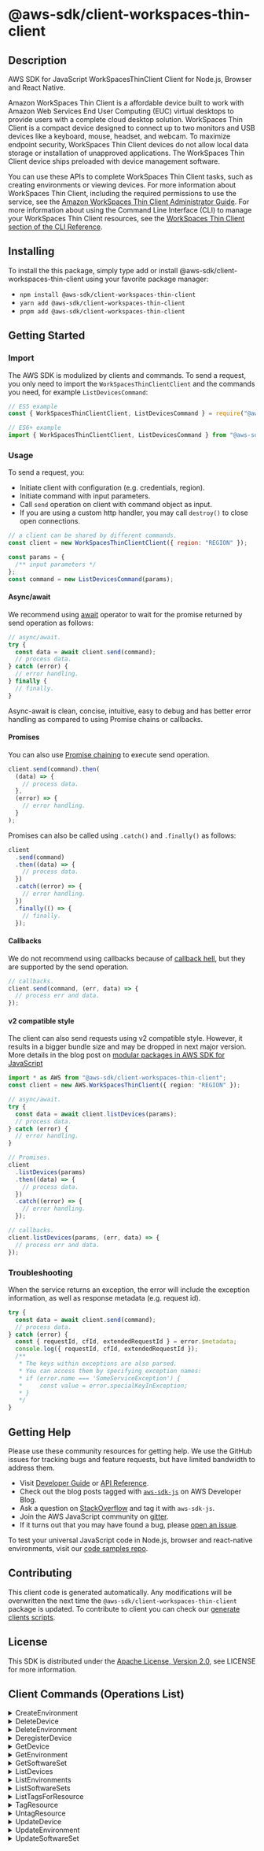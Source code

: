 <!-- generated file, do not edit directly -->

# @aws-sdk/client-workspaces-thin-client

## Description

AWS SDK for JavaScript WorkSpacesThinClient Client for Node.js, Browser and React Native.

<p>Amazon WorkSpaces Thin Client is a affordable device built to work with Amazon Web Services End User
Computing (EUC) virtual desktops to provide users with a complete cloud desktop
solution. WorkSpaces Thin Client is a compact device designed to connect up to two monitors and USB
devices like a keyboard, mouse, headset, and webcam. To maximize endpoint security, WorkSpaces Thin Client
devices do not allow local data storage or installation of unapproved applications. The
WorkSpaces Thin Client device ships preloaded with device management software.</p>
<p>You can use these APIs to complete WorkSpaces Thin Client tasks, such as creating environments or
viewing devices. For more information about WorkSpaces Thin Client, including the required permissions to
use the service, see the <a href="https://docs.aws.amazon.com/workspaces-thin-client/latest/ag/">Amazon WorkSpaces Thin Client Administrator Guide</a>. For
more information about using the Command Line Interface (CLI) to manage
your WorkSpaces Thin Client resources, see the <a href="https://docs.aws.amazon.com/cli/latest/reference/workspaces-thin-client/index.html">WorkSpaces Thin Client section of the
CLI Reference</a>.</p>

## Installing

To install the this package, simply type add or install @aws-sdk/client-workspaces-thin-client
using your favorite package manager:

- `npm install @aws-sdk/client-workspaces-thin-client`
- `yarn add @aws-sdk/client-workspaces-thin-client`
- `pnpm add @aws-sdk/client-workspaces-thin-client`

## Getting Started

### Import

The AWS SDK is modulized by clients and commands.
To send a request, you only need to import the `WorkSpacesThinClientClient` and
the commands you need, for example `ListDevicesCommand`:

```js
// ES5 example
const { WorkSpacesThinClientClient, ListDevicesCommand } = require("@aws-sdk/client-workspaces-thin-client");
```

```ts
// ES6+ example
import { WorkSpacesThinClientClient, ListDevicesCommand } from "@aws-sdk/client-workspaces-thin-client";
```

### Usage

To send a request, you:

- Initiate client with configuration (e.g. credentials, region).
- Initiate command with input parameters.
- Call `send` operation on client with command object as input.
- If you are using a custom http handler, you may call `destroy()` to close open connections.

```js
// a client can be shared by different commands.
const client = new WorkSpacesThinClientClient({ region: "REGION" });

const params = {
  /** input parameters */
};
const command = new ListDevicesCommand(params);
```

#### Async/await

We recommend using [await](https://developer.mozilla.org/en-US/docs/Web/JavaScript/Reference/Operators/await)
operator to wait for the promise returned by send operation as follows:

```js
// async/await.
try {
  const data = await client.send(command);
  // process data.
} catch (error) {
  // error handling.
} finally {
  // finally.
}
```

Async-await is clean, concise, intuitive, easy to debug and has better error handling
as compared to using Promise chains or callbacks.

#### Promises

You can also use [Promise chaining](https://developer.mozilla.org/en-US/docs/Web/JavaScript/Guide/Using_promises#chaining)
to execute send operation.

```js
client.send(command).then(
  (data) => {
    // process data.
  },
  (error) => {
    // error handling.
  }
);
```

Promises can also be called using `.catch()` and `.finally()` as follows:

```js
client
  .send(command)
  .then((data) => {
    // process data.
  })
  .catch((error) => {
    // error handling.
  })
  .finally(() => {
    // finally.
  });
```

#### Callbacks

We do not recommend using callbacks because of [callback hell](http://callbackhell.com/),
but they are supported by the send operation.

```js
// callbacks.
client.send(command, (err, data) => {
  // process err and data.
});
```

#### v2 compatible style

The client can also send requests using v2 compatible style.
However, it results in a bigger bundle size and may be dropped in next major version. More details in the blog post
on [modular packages in AWS SDK for JavaScript](https://aws.amazon.com/blogs/developer/modular-packages-in-aws-sdk-for-javascript/)

```ts
import * as AWS from "@aws-sdk/client-workspaces-thin-client";
const client = new AWS.WorkSpacesThinClient({ region: "REGION" });

// async/await.
try {
  const data = await client.listDevices(params);
  // process data.
} catch (error) {
  // error handling.
}

// Promises.
client
  .listDevices(params)
  .then((data) => {
    // process data.
  })
  .catch((error) => {
    // error handling.
  });

// callbacks.
client.listDevices(params, (err, data) => {
  // process err and data.
});
```

### Troubleshooting

When the service returns an exception, the error will include the exception information,
as well as response metadata (e.g. request id).

```js
try {
  const data = await client.send(command);
  // process data.
} catch (error) {
  const { requestId, cfId, extendedRequestId } = error.$metadata;
  console.log({ requestId, cfId, extendedRequestId });
  /**
   * The keys within exceptions are also parsed.
   * You can access them by specifying exception names:
   * if (error.name === 'SomeServiceException') {
   *     const value = error.specialKeyInException;
   * }
   */
}
```

## Getting Help

Please use these community resources for getting help.
We use the GitHub issues for tracking bugs and feature requests, but have limited bandwidth to address them.

- Visit [Developer Guide](https://docs.aws.amazon.com/sdk-for-javascript/v3/developer-guide/welcome.html)
  or [API Reference](https://docs.aws.amazon.com/AWSJavaScriptSDK/v3/latest/index.html).
- Check out the blog posts tagged with [`aws-sdk-js`](https://aws.amazon.com/blogs/developer/tag/aws-sdk-js/)
  on AWS Developer Blog.
- Ask a question on [StackOverflow](https://stackoverflow.com/questions/tagged/aws-sdk-js) and tag it with `aws-sdk-js`.
- Join the AWS JavaScript community on [gitter](https://gitter.im/aws/aws-sdk-js-v3).
- If it turns out that you may have found a bug, please [open an issue](https://github.com/aws/aws-sdk-js-v3/issues/new/choose).

To test your universal JavaScript code in Node.js, browser and react-native environments,
visit our [code samples repo](https://github.com/aws-samples/aws-sdk-js-tests).

## Contributing

This client code is generated automatically. Any modifications will be overwritten the next time the `@aws-sdk/client-workspaces-thin-client` package is updated.
To contribute to client you can check our [generate clients scripts](https://github.com/aws/aws-sdk-js-v3/tree/main/scripts/generate-clients).

## License

This SDK is distributed under the
[Apache License, Version 2.0](http://www.apache.org/licenses/LICENSE-2.0),
see LICENSE for more information.

## Client Commands (Operations List)

<details>
<summary>
CreateEnvironment
</summary>

[Command API Reference](https://docs.aws.amazon.com/AWSJavaScriptSDK/v3/latest/clients/client-workspaces-thin-client/classes/createenvironmentcommand.html) / [Input](https://docs.aws.amazon.com/AWSJavaScriptSDK/v3/latest/clients/client-workspaces-thin-client/interfaces/createenvironmentcommandinput.html) / [Output](https://docs.aws.amazon.com/AWSJavaScriptSDK/v3/latest/clients/client-workspaces-thin-client/interfaces/createenvironmentcommandoutput.html)

</details>
<details>
<summary>
DeleteDevice
</summary>

[Command API Reference](https://docs.aws.amazon.com/AWSJavaScriptSDK/v3/latest/clients/client-workspaces-thin-client/classes/deletedevicecommand.html) / [Input](https://docs.aws.amazon.com/AWSJavaScriptSDK/v3/latest/clients/client-workspaces-thin-client/interfaces/deletedevicecommandinput.html) / [Output](https://docs.aws.amazon.com/AWSJavaScriptSDK/v3/latest/clients/client-workspaces-thin-client/interfaces/deletedevicecommandoutput.html)

</details>
<details>
<summary>
DeleteEnvironment
</summary>

[Command API Reference](https://docs.aws.amazon.com/AWSJavaScriptSDK/v3/latest/clients/client-workspaces-thin-client/classes/deleteenvironmentcommand.html) / [Input](https://docs.aws.amazon.com/AWSJavaScriptSDK/v3/latest/clients/client-workspaces-thin-client/interfaces/deleteenvironmentcommandinput.html) / [Output](https://docs.aws.amazon.com/AWSJavaScriptSDK/v3/latest/clients/client-workspaces-thin-client/interfaces/deleteenvironmentcommandoutput.html)

</details>
<details>
<summary>
DeregisterDevice
</summary>

[Command API Reference](https://docs.aws.amazon.com/AWSJavaScriptSDK/v3/latest/clients/client-workspaces-thin-client/classes/deregisterdevicecommand.html) / [Input](https://docs.aws.amazon.com/AWSJavaScriptSDK/v3/latest/clients/client-workspaces-thin-client/interfaces/deregisterdevicecommandinput.html) / [Output](https://docs.aws.amazon.com/AWSJavaScriptSDK/v3/latest/clients/client-workspaces-thin-client/interfaces/deregisterdevicecommandoutput.html)

</details>
<details>
<summary>
GetDevice
</summary>

[Command API Reference](https://docs.aws.amazon.com/AWSJavaScriptSDK/v3/latest/clients/client-workspaces-thin-client/classes/getdevicecommand.html) / [Input](https://docs.aws.amazon.com/AWSJavaScriptSDK/v3/latest/clients/client-workspaces-thin-client/interfaces/getdevicecommandinput.html) / [Output](https://docs.aws.amazon.com/AWSJavaScriptSDK/v3/latest/clients/client-workspaces-thin-client/interfaces/getdevicecommandoutput.html)

</details>
<details>
<summary>
GetEnvironment
</summary>

[Command API Reference](https://docs.aws.amazon.com/AWSJavaScriptSDK/v3/latest/clients/client-workspaces-thin-client/classes/getenvironmentcommand.html) / [Input](https://docs.aws.amazon.com/AWSJavaScriptSDK/v3/latest/clients/client-workspaces-thin-client/interfaces/getenvironmentcommandinput.html) / [Output](https://docs.aws.amazon.com/AWSJavaScriptSDK/v3/latest/clients/client-workspaces-thin-client/interfaces/getenvironmentcommandoutput.html)

</details>
<details>
<summary>
GetSoftwareSet
</summary>

[Command API Reference](https://docs.aws.amazon.com/AWSJavaScriptSDK/v3/latest/clients/client-workspaces-thin-client/classes/getsoftwaresetcommand.html) / [Input](https://docs.aws.amazon.com/AWSJavaScriptSDK/v3/latest/clients/client-workspaces-thin-client/interfaces/getsoftwaresetcommandinput.html) / [Output](https://docs.aws.amazon.com/AWSJavaScriptSDK/v3/latest/clients/client-workspaces-thin-client/interfaces/getsoftwaresetcommandoutput.html)

</details>
<details>
<summary>
ListDevices
</summary>

[Command API Reference](https://docs.aws.amazon.com/AWSJavaScriptSDK/v3/latest/clients/client-workspaces-thin-client/classes/listdevicescommand.html) / [Input](https://docs.aws.amazon.com/AWSJavaScriptSDK/v3/latest/clients/client-workspaces-thin-client/interfaces/listdevicescommandinput.html) / [Output](https://docs.aws.amazon.com/AWSJavaScriptSDK/v3/latest/clients/client-workspaces-thin-client/interfaces/listdevicescommandoutput.html)

</details>
<details>
<summary>
ListEnvironments
</summary>

[Command API Reference](https://docs.aws.amazon.com/AWSJavaScriptSDK/v3/latest/clients/client-workspaces-thin-client/classes/listenvironmentscommand.html) / [Input](https://docs.aws.amazon.com/AWSJavaScriptSDK/v3/latest/clients/client-workspaces-thin-client/interfaces/listenvironmentscommandinput.html) / [Output](https://docs.aws.amazon.com/AWSJavaScriptSDK/v3/latest/clients/client-workspaces-thin-client/interfaces/listenvironmentscommandoutput.html)

</details>
<details>
<summary>
ListSoftwareSets
</summary>

[Command API Reference](https://docs.aws.amazon.com/AWSJavaScriptSDK/v3/latest/clients/client-workspaces-thin-client/classes/listsoftwaresetscommand.html) / [Input](https://docs.aws.amazon.com/AWSJavaScriptSDK/v3/latest/clients/client-workspaces-thin-client/interfaces/listsoftwaresetscommandinput.html) / [Output](https://docs.aws.amazon.com/AWSJavaScriptSDK/v3/latest/clients/client-workspaces-thin-client/interfaces/listsoftwaresetscommandoutput.html)

</details>
<details>
<summary>
ListTagsForResource
</summary>

[Command API Reference](https://docs.aws.amazon.com/AWSJavaScriptSDK/v3/latest/clients/client-workspaces-thin-client/classes/listtagsforresourcecommand.html) / [Input](https://docs.aws.amazon.com/AWSJavaScriptSDK/v3/latest/clients/client-workspaces-thin-client/interfaces/listtagsforresourcecommandinput.html) / [Output](https://docs.aws.amazon.com/AWSJavaScriptSDK/v3/latest/clients/client-workspaces-thin-client/interfaces/listtagsforresourcecommandoutput.html)

</details>
<details>
<summary>
TagResource
</summary>

[Command API Reference](https://docs.aws.amazon.com/AWSJavaScriptSDK/v3/latest/clients/client-workspaces-thin-client/classes/tagresourcecommand.html) / [Input](https://docs.aws.amazon.com/AWSJavaScriptSDK/v3/latest/clients/client-workspaces-thin-client/interfaces/tagresourcecommandinput.html) / [Output](https://docs.aws.amazon.com/AWSJavaScriptSDK/v3/latest/clients/client-workspaces-thin-client/interfaces/tagresourcecommandoutput.html)

</details>
<details>
<summary>
UntagResource
</summary>

[Command API Reference](https://docs.aws.amazon.com/AWSJavaScriptSDK/v3/latest/clients/client-workspaces-thin-client/classes/untagresourcecommand.html) / [Input](https://docs.aws.amazon.com/AWSJavaScriptSDK/v3/latest/clients/client-workspaces-thin-client/interfaces/untagresourcecommandinput.html) / [Output](https://docs.aws.amazon.com/AWSJavaScriptSDK/v3/latest/clients/client-workspaces-thin-client/interfaces/untagresourcecommandoutput.html)

</details>
<details>
<summary>
UpdateDevice
</summary>

[Command API Reference](https://docs.aws.amazon.com/AWSJavaScriptSDK/v3/latest/clients/client-workspaces-thin-client/classes/updatedevicecommand.html) / [Input](https://docs.aws.amazon.com/AWSJavaScriptSDK/v3/latest/clients/client-workspaces-thin-client/interfaces/updatedevicecommandinput.html) / [Output](https://docs.aws.amazon.com/AWSJavaScriptSDK/v3/latest/clients/client-workspaces-thin-client/interfaces/updatedevicecommandoutput.html)

</details>
<details>
<summary>
UpdateEnvironment
</summary>

[Command API Reference](https://docs.aws.amazon.com/AWSJavaScriptSDK/v3/latest/clients/client-workspaces-thin-client/classes/updateenvironmentcommand.html) / [Input](https://docs.aws.amazon.com/AWSJavaScriptSDK/v3/latest/clients/client-workspaces-thin-client/interfaces/updateenvironmentcommandinput.html) / [Output](https://docs.aws.amazon.com/AWSJavaScriptSDK/v3/latest/clients/client-workspaces-thin-client/interfaces/updateenvironmentcommandoutput.html)

</details>
<details>
<summary>
UpdateSoftwareSet
</summary>

[Command API Reference](https://docs.aws.amazon.com/AWSJavaScriptSDK/v3/latest/clients/client-workspaces-thin-client/classes/updatesoftwaresetcommand.html) / [Input](https://docs.aws.amazon.com/AWSJavaScriptSDK/v3/latest/clients/client-workspaces-thin-client/interfaces/updatesoftwaresetcommandinput.html) / [Output](https://docs.aws.amazon.com/AWSJavaScriptSDK/v3/latest/clients/client-workspaces-thin-client/interfaces/updatesoftwaresetcommandoutput.html)

</details>
